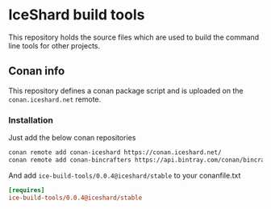 # IceShard build tools

This repository holds the source files which are used to build the command line tools for other projects.

## Conan info

This repository defines a conan package script and is uploaded on the `conan.iceshard.net` remote.

### Installation

Just add the below conan repositories

```bash
conan remote add conan-iceshard https://conan.iceshard.net/
conan remote add conan-bincrafters https://api.bintray.com/conan/bincrafters/public-conan
```

And add `ice-build-tools/0.0.4@iceshard/stable` to your conanfile.txt

```ini
[requires]
ice-build-tools/0.0.4@iceshard/stable
```
